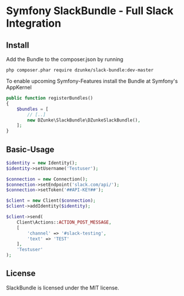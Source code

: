 # Symfony SlackBundle - Full Slack Integration

## Install

Add the Bundle to the composer.json by running

    php composer.phar require dzunke/slack-bundle:dev-master

To enable upcoming Symfony-Features install the Bundle at Symfony's AppKernel

``` php
public function registerBundles()
{
    $bundles = [
        // [..]
        new DZunke\SlackBundle\DZunkeSlackBundle(),
    ];
}
```

## Basic-Usage

``` php
$identity = new Identity();
$identity->setUsername('Testuser');

$connection = new Connection();
$connection->setEndpoint('slack.com/api/');
$connection->setToken('##API-KEY##');

$client = new Client($connection);
$client->addIdentity($identity);

$client->send(
    Client\Actions::ACTION_POST_MESSAGE,
    [
        'channel' => '#slack-testing',
        'text' => 'TEST'
    ],
    'Testuser'
);
```

## License

SlackBundle is licensed under the MIT license.

